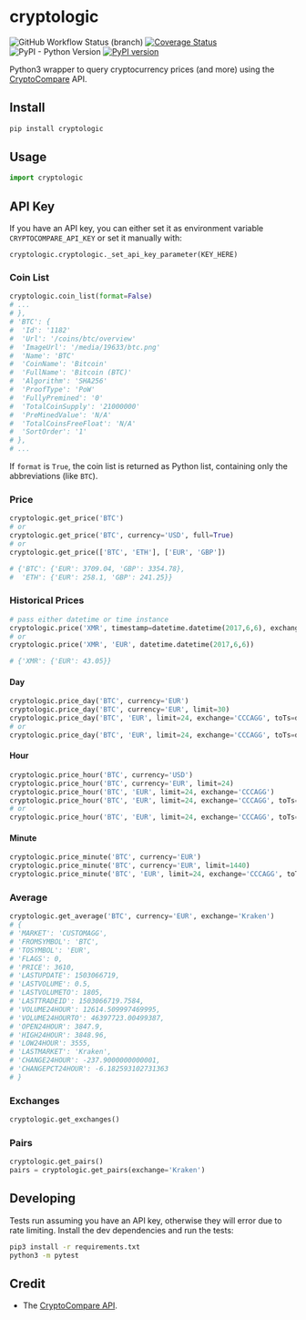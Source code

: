 # cryptologic
 ![GitHub Workflow Status (branch)](https://img.shields.io/github/workflow/status/secretum-inc/cryptologic/Test/main) [![Coverage Status](https://coveralls.io/repos/github/secretum-inc/cryptologic/badge.svg?branch=main)](https://coveralls.io/github/secretum-inc/cryptologic?branch=main) ![PyPI - Python Version](https://img.shields.io/pypi/pyversions/cryptologic) [![PyPI version](https://badge.fury.io/py/cryptologic.svg)](https://badge.fury.io/py/cryptologic)


Python3 wrapper to query cryptocurrency prices (and more) using the [CryptoCompare](https://min-api.cryptocompare.com/) API.


## Install
```sh
pip install cryptologic
```

## Usage

```python
import cryptologic
```

## API Key

If you have an API key, you can either set it as environment variable `CRYPTOCOMPARE_API_KEY` or set it manually with: 

```
cryptologic.cryptologic._set_api_key_parameter(KEY_HERE)
```

### Coin List

```python
cryptologic.coin_list(format=False)
# ...
# },
# 'BTC': {
#  'Id': '1182'
#  'Url': '/coins/btc/overview'
#  'ImageUrl': '/media/19633/btc.png'
#  'Name': 'BTC'
#  'CoinName': 'Bitcoin'
#  'FullName': 'Bitcoin (BTC)'
#  'Algorithm': 'SHA256'
#  'ProofType': 'PoW'
#  'FullyPremined': '0'
#  'TotalCoinSupply': '21000000'
#  'PreMinedValue': 'N/A'
#  'TotalCoinsFreeFloat': 'N/A'
#  'SortOrder': '1'
# },
# ...
```

If `format` is `True`, the coin list is returned as Python list,
containing only the abbreviations (like `BTC`).

### Price

```python
cryptologic.get_price('BTC')
# or
cryptologic.get_price('BTC', currency='USD', full=True)
# or
cryptologic.get_price(['BTC', 'ETH'], ['EUR', 'GBP'])

# {'BTC': {'EUR': 3709.04, 'GBP': 3354.78},
#  'ETH': {'EUR': 258.1, 'GBP': 241.25}}
```

### Historical Prices

```python
# pass either datetime or time instance
cryptologic.price('XMR', timestamp=datetime.datetime(2017,6,6), exchange='CCCAGG')
# or
cryptologic.price('XMR', 'EUR', datetime.datetime(2017,6,6))

# {'XMR': {'EUR': 43.05}}
```

#### Day

```python
cryptologic.price_day('BTC', currency='EUR')
cryptologic.price_day('BTC', currency='EUR', limit=30)
cryptologic.price_day('BTC', 'EUR', limit=24, exchange='CCCAGG', toTs=datetime.datetime(2019,6,6))
# or
cryptologic.price_day('BTC', 'EUR', limit=24, exchange='CCCAGG', toTs=datetime.datetime(1559815200))
```

#### Hour

```python
cryptologic.price_hour('BTC', currency='USD')
cryptologic.price_hour('BTC', currency='EUR', limit=24)
cryptologic.price_hour('BTC', 'EUR', limit=24, exchange='CCCAGG')
cryptologic.price_hour('BTC', 'EUR', limit=24, exchange='CCCAGG', toTs=datetime.datetime(2019,6,6,12))
# or
cryptologic.price_hour('BTC', 'EUR', limit=24, exchange='CCCAGG', toTs=datetime.datetime(1559815200))
```

#### Minute

```python
cryptologic.price_minute('BTC', currency='EUR')
cryptologic.price_minute('BTC', currency='EUR', limit=1440)
cryptologic.price_minute('BTC', 'EUR', limit=24, exchange='CCCAGG', toTs=datetime.datetime.now())
```

### Average

```python
cryptologic.get_average('BTC', currency='EUR', exchange='Kraken')
# {
# 'MARKET': 'CUSTOMAGG',
# 'FROMSYMBOL': 'BTC',
# 'TOSYMBOL': 'EUR',
# 'FLAGS': 0,
# 'PRICE': 3610,
# 'LASTUPDATE': 1503066719,
# 'LASTVOLUME': 0.5,
# 'LASTVOLUMETO': 1805,
# 'LASTTRADEID': 1503066719.7584,
# 'VOLUME24HOUR': 12614.509997469995,
# 'VOLUME24HOURTO': 46397723.00499387,
# 'OPEN24HOUR': 3847.9,
# 'HIGH24HOUR': 3848.96,
# 'LOW24HOUR': 3555,
# 'LASTMARKET': 'Kraken',
# 'CHANGE24HOUR': -237.9000000000001,
# 'CHANGEPCT24HOUR': -6.182593102731363
# }
```

### Exchanges

```python
cryptologic.get_exchanges()
```

### Pairs

```python
cryptologic.get_pairs()
pairs = cryptologic.get_pairs(exchange='Kraken')
```

## Developing

Tests run assuming you have an API key, otherwise they will error due to rate limiting. Install the dev dependencies and run the tests:
```sh
pip3 install -r requirements.txt
python3 -m pytest
```

## Credit

* The [CryptoCompare API](https://min-api.cryptocompare.com/).


